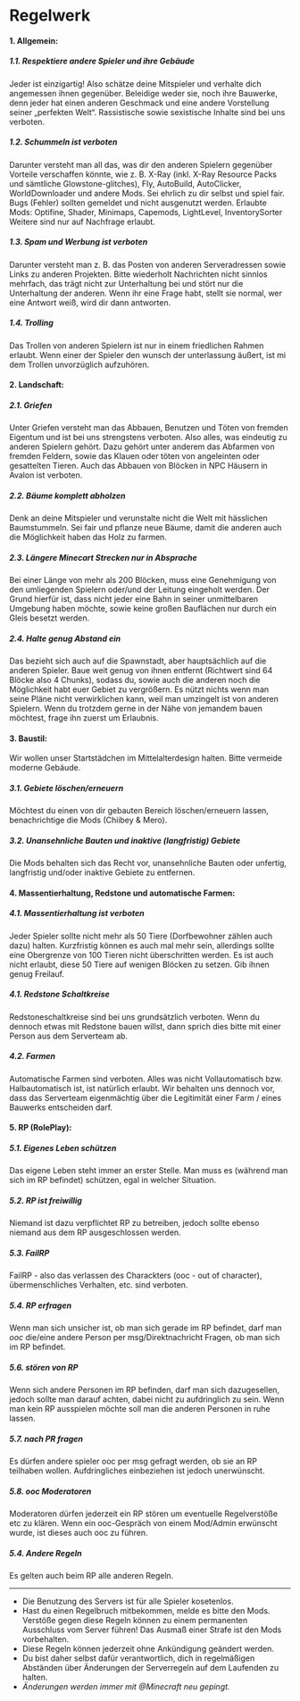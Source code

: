 # Regelwerk

#### 1. Allgemein:
##### 1.1. Respektiere andere Spieler und ihre Gebäude
  Jeder ist einzigartig! Also schätze deine Mitspieler und verhalte dich angemessen ihnen gegenüber. Beleidige weder sie, noch ihre Bauwerke, denn jeder hat einen anderen Geschmack und eine andere Vorstellung seiner „perfekten Welt“. Rassistische sowie sexistische Inhalte sind bei uns verboten.
##### 1.2. Schummeln ist verboten
  Darunter versteht man all das, was dir den anderen Spielern gegenüber Vorteile verschaffen könnte, wie z. B. X-Ray (inkl. X-Ray Resource Packs und sämtliche Glowstone-glitches), Fly, AutoBuild, AutoClicker, WorldDownloader und andere Mods. Sei ehrlich zu dir selbst und spiel fair. Bugs (Fehler) sollten gemeldet und nicht ausgenutzt werden.
  Erlaubte Mods: Optifine, Shader, Minimaps, Capemods, LightLevel, InventorySorter
  Weitere sind nur auf Nachfrage erlaubt.
##### 1.3. Spam und Werbung ist verboten
  Darunter versteht man z. B. das Posten von anderen Serveradressen sowie Links zu anderen Projekten. Bitte wiederholt Nachrichten nicht sinnlos mehrfach, das trägt nicht zur Unterhaltung bei und stört nur die Unterhaltung der anderen. Wenn ihr eine Frage habt, stellt sie normal, wer eine Antwort weiß, wird dir dann antworten.
##### 1.4. Trolling
  Das Trollen von anderen Spielern ist nur in einem friedlichen Rahmen erlaubt. Wenn einer der Spieler den wunsch der unterlassung äußert, ist mi dem Trollen unvorzüglich aufzuhören.
<br>
#### 2. Landschaft:
##### 2.1. Griefen
  Unter Griefen versteht man das Abbauen, Benutzen und Töten von fremden Eigentum und ist bei uns strengstens verboten. Also alles, was eindeutig zu anderen Spielern gehört. Dazu gehört unter anderem das Abfarmen von fremden Feldern, sowie das Klauen oder töten von angeleinten oder gesattelten Tieren. Auch das Abbauen von Blöcken in NPC Häusern in Avalon ist verboten.
##### 2.2. Bäume komplett abholzen
  Denk an deine Mitspieler und verunstalte nicht die Welt mit hässlichen Baumstummeln. Sei fair und pflanze neue Bäume, damit die anderen auch die Möglichkeit haben das Holz zu farmen.
##### 2.3. Längere Minecart Strecken nur in Absprache
  Bei einer Länge von mehr als 200 Blöcken, muss eine Genehmigung von den umliegenden Spielern oder/und der Leitung eingeholt werden. Der Grund hierfür ist, dass nicht jeder eine Bahn in seiner unmittelbaren Umgebung haben möchte, sowie keine großen Bauflächen nur durch ein Gleis besetzt werden.
##### 2.4. Halte genug Abstand ein
  Das bezieht sich auch auf die Spawnstadt, aber hauptsächlich auf die anderen Spieler. Baue weit genug von ihnen entfernt (Richtwert sind 64 Blöcke also 4 Chunks), sodass du, sowie auch die anderen noch die Möglichkeit habt euer Gebiet zu vergrößern. Es nützt nichts wenn man seine Pläne nicht verwirklichen kann, weil man umzingelt ist von anderen Spielern. Wenn du trotzdem gerne in der Nähe von jemandem bauen möchtest, frage ihn zuerst um Erlaubnis.
<br>
#### 3. Baustil:
  Wir wollen unser Startstädchen im Mittelalterdesign halten. Bitte vermeide moderne Gebäude.
##### 3.1. Gebiete löschen/erneuern
  Möchtest du einen von dir gebauten Bereich löschen/erneuern lassen, benachrichtige die Mods (Chiibey & Mero).
##### 3.2. Unansehnliche Bauten und inaktive (langfristig) Gebiete
  Die Mods behalten sich das Recht vor, unansehnliche Bauten oder unfertig, langfristig und/oder inaktive Gebiete zu entfernen.
<br>
#### 4. Massentierhaltung, Redstone und automatische Farmen:
##### 4.1. Massentierhaltung ist verboten
  Jeder Spieler sollte nicht mehr als 50 Tiere (Dorfbewohner zählen auch dazu) halten. Kurzfristig können es auch mal mehr sein, allerdings sollte eine Obergrenze von 100 Tieren nicht überschritten werden. Es ist auch nicht erlaubt, diese 50 Tiere auf wenigen Blöcken zu setzen. Gib ihnen genug Freilauf.
##### 4.1. Redstone Schaltkreise
  Redstoneschaltkreise sind bei uns grundsätzlich verboten. Wenn du dennoch etwas mit Redstone bauen willst, dann sprich dies bitte mit einer Person aus dem Serverteam ab.
##### 4.2. Farmen
  Automatische Farmen sind verboten. Alles was nicht Vollautomatisch bzw. Halbautomatisch ist, ist natürlich erlaubt. Wir behalten uns dennoch vor, dass das Serverteam eigenmächtig über die Legitimität einer Farm / eines Bauwerks entscheiden darf.
<br>
#### 5. RP (RolePlay):
##### 5.1. Eigenes Leben schützen
  Das eigene Leben steht immer an erster Stelle. Man muss es (während man sich im RP befindet) schützen, egal in welcher Situation.
##### 5.2. RP ist freiwillig
  Niemand ist dazu verpflichtet RP zu betreiben, jedoch sollte ebenso niemand aus dem RP ausgeschlossen werden.
##### 5.3. FailRP
  FailRP - also das verlassen des Charackters (ooc - out of character), übermenschliches Verhalten, etc. sind verboten.
##### 5.4. RP erfragen
  Wenn man sich unsicher ist, ob man sich gerade im RP befindet, darf man *ooc* die/eine andere Person per msg/Direktnachricht Fragen, ob man sich im RP befindet.
##### 5.6. stören von RP
  Wenn sich andere Personen im RP befinden, darf man sich dazugesellen, jedoch sollte man darauf achten, dabei nicht zu aufdringlich zu sein. Wenn man kein RP ausspielen möchte soll man die anderen Personen in ruhe lassen.
##### 5.7. nach PR fragen
  Es dürfen andere spieler ooc per msg gefragt werden, ob sie an RP teilhaben wollen. Aufdringliches einbeziehen ist jedoch unerwünscht.
##### 5.8. ooc Moderatoren
  Moderatoren dürfen jederzeit ein RP stören um eventuelle Regelverstöße etc zu klären. Wenn ein ooc-Gespräch von einem Mod/Admin erwünscht wurde, ist dieses auch ooc zu führen.
##### 5.4. Andere Regeln
  Es gelten auch beim RP alle anderen Regeln.

----

- Die Benutzung des Servers ist für alle Spieler kosetenlos.
- Hast du einen Regelbruch mitbekommen, melde es bitte den Mods. Verstöße gegen diese Regeln können zu einem permanenten Ausschluss vom Server führen! Das Ausmaß einer Strafe ist den Mods vorbehalten.
- Diese Regeln können jederzeit ohne Ankündigung geändert werden.
- Du bist daher selbst dafür verantwortlich, dich in regelmäßigen Abständen über Änderungen der Serverregeln auf dem Laufenden zu halten.
- *Änderungen werden immer mit @Minecraft neu gepingt.*
